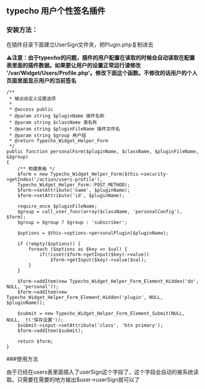 ## typecho 用户个性签名插件

### 安装方法：
在插件目录下面建立UserSign文件夹，把Plugin.php复制进去

:warning:**注意：由于typecho的问题，插件的用户配置在读取的时候会自动读取在配置表里面的插件数据。如果要让用户的设置正常运行请修改 '/var/Widget/Users/Profile.php'。修改下面这个函数。不修改的话用户的个人页面里面显示用户的当前签名**

    /**
     * 输出自定义设置选项
     *
     * @access public
     * @param string $pluginName 插件名称
     * @param string $className 类名称
     * @param string $pluginFileName 插件文件名
     * @param string $group 用户组
     * @return Typecho_Widget_Helper_Form
     */
    public function personalForm($pluginName, $className, $pluginFileName, &$group)
    {
        /** 构建表格 */
        $form = new Typecho_Widget_Helper_Form($this->security->getIndex('/action/users-profile'),
        Typecho_Widget_Helper_Form::POST_METHOD);
        $form->setAttribute('name', $pluginName);
        $form->setAttribute('id', $pluginName);

        require_once $pluginFileName;
        $group = call_user_func(array($className, 'personalConfig'), $form);
        $group = $group ? $group : 'subscriber';

        $options = $this->options->personalPlugin($pluginName);

        if (!empty($options)) {
            foreach ($options as $key => $val) {
				if(!isset($form->getInput($key)->value))
					$form->getInput($key)->value($val);
            }
        }

        $form->addItem(new Typecho_Widget_Helper_Form_Element_Hidden('do', NULL, 'personal'));
        $form->addItem(new Typecho_Widget_Helper_Form_Element_Hidden('plugin', NULL, $pluginName));
		
		$submit = new Typecho_Widget_Helper_Form_Element_Submit(NULL, NULL, _t('保存设置'));
		$submit->input->setAttribute('class', 'btn primary');
        $form->addItem($submit);
		
        return $form;
    }

###使用方法

由于已经在users表里面插入了userSign这个字段了，这个字段会自动的被系统读取。只需要在需要的地方输出$user->userSign就可以了